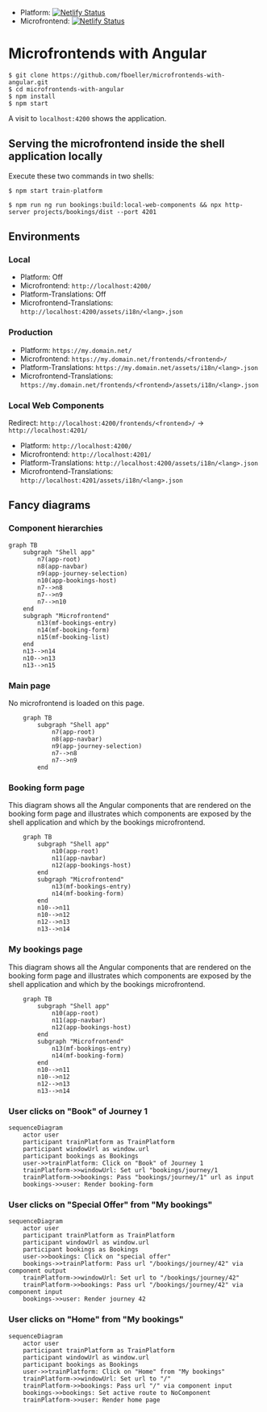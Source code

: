 - Platform: [![Netlify Status](https://api.netlify.com/api/v1/badges/04f71aef-c76d-47a0-8f72-9b619233f98b/deploy-status)](https://app.netlify.com/sites/jolly-cobbler-bab33d/deploys)
- Microfrontend: [![Netlify Status](https://api.netlify.com/api/v1/badges/14649930-1ce6-47c5-8f5c-1da9edd25fd2/deploy-status)](https://app.netlify.com/sites/curious-bublanina-10c9c8/deploys)

# Microfrontends with Angular

```
$ git clone https://github.com/fboeller/microfrontends-with-angular.git
$ cd microfrontends-with-angular
$ npm install
$ npm start
```

A visit to `localhost:4200` shows the application.

## Serving the microfrontend inside the shell application locally

Execute these two commands in two shells:

```
$ npm start train-platform
```

```
$ npm run ng run bookings:build:local-web-components && npx http-server projects/bookings/dist --port 4201
```

## Environments

### Local

- Platform: Off
- Microfrontend: `http://localhost:4200/`
- Platform-Translations: Off
- Microfrontend-Translations: `http://localhost:4200/assets/i18n/<lang>.json`

### Production

- Platform: `https://my.domain.net/`
- Microfrontend: `https://my.domain.net/frontends/<frontend>/`
- Platform-Translations: `https://my.domain.net/assets/i18n/<lang>.json`
- Microfrontend-Translations: `https://my.domain.net/frontends/<frontend>/assets/i18n/<lang>.json`

### Local Web Components

Redirect: `http://localhost:4200/frontends/<frontend>/` -> `http://localhost:4201/`

- Platform: `http://localhost:4200/`
- Microfrontend: `http://localhost:4201/`
- Platform-Translations: `http://localhost:4200/assets/i18n/<lang>.json`
- Microfrontend-Translations: `http://localhost:4201/assets/i18n/<lang>.json`


## Fancy diagrams

### Component hierarchies

```mermaid
graph TB
    subgraph "Shell app"
        n7(app-root)
        n8(app-navbar)
        n9(app-journey-selection)
        n10(app-bookings-host)
        n7-->n8
        n7-->n9
        n7-->n10
    end
    subgraph "Microfrontend"
        n13(mf-bookings-entry)
        n14(mf-booking-form)
        n15(mf-booking-list)
    end
    n13-->n14
    n10-->n13
    n13-->n15
```

### Main page
No microfrontend is loaded on this page.

```mermaid
    graph TB
        subgraph "Shell app"
            n7(app-root)
            n8(app-navbar)
            n9(app-journey-selection)
            n7-->n8
            n7-->n9
        end
```

### Booking form page
This diagram shows all the Angular components that are rendered on the booking form page and illustrates which components are exposed by the shell application and which by the bookings microfrontend.

```mermaid
    graph TB
        subgraph "Shell app"
            n10(app-root)
            n11(app-navbar)
            n12(app-bookings-host)
        end
        subgraph "Microfrontend"
            n13(mf-bookings-entry)
            n14(mf-booking-form)
        end
        n10-->n11
        n10-->n12
        n12-->n13
        n13-->n14
```

### My bookings page
This diagram shows all the Angular components that are rendered on the booking form page and illustrates which components are exposed by the shell application and which by the bookings microfrontend.

```mermaid
    graph TB
        subgraph "Shell app"
            n10(app-root)
            n11(app-navbar)
            n12(app-bookings-host)
        end
        subgraph "Microfrontend"
            n13(mf-bookings-entry)
            n14(mf-booking-form)
        end
        n10-->n11
        n10-->n12
        n12-->n13
        n13-->n14
```

### User clicks on "Book" of Journey 1
```mermaid
sequenceDiagram
    actor user
    participant trainPlatform as TrainPlatform
    participant windowUrl as window.url
    participant bookings as Bookings
    user->>trainPlatform: Click on "Book" of Journey 1
    trainPlatform->>windowUrl: Set url "bookings/journey/1
    trainPlatform->>bookings: Pass "bookings/journey/1" url as input
    bookings->>user: Render booking-form
```
### User clicks on "Special Offer" from "My bookings"
```mermaid
sequenceDiagram
    actor user
    participant trainPlatform as TrainPlatform
    participant windowUrl as window.url
    participant bookings as Bookings
    user->>bookings: Click on "special offer"
    bookings->>trainPlatform: Pass url "/bookings/journey/42" via component output
    trainPlatform->>windowUrl: Set url to "/bookings/journey/42"
    trainPlatform->>bookings: Pass url "/bookings/journey/42" via component input
    bookings->>user: Render journey 42
```

### User clicks on "Home" from "My bookings"
```mermaid
sequenceDiagram
    actor user
    participant trainPlatform as TrainPlatform
    participant windowUrl as window.url
    participant bookings as Bookings
    user->>trainPlatform: Click on "Home" from "My bookings"
    trainPlatform->>windowUrl: Set url to "/"
    trainPlatform->>bookings: Pass url "/" via component input
    bookings->>bookings: Set active route to NoComponent
    trainPlatform->>user: Render home page
```